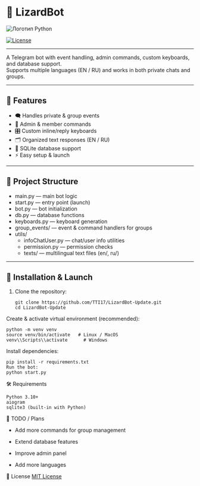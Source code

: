 # 🦎 LizardBot
![Логотип Python](https://github.com/TTI17/LizardBot/src/banner.jpg)

[![License](https://img.shields.io/github/license/TTI17/LizardBot)](https://github.com//LICENSE)


-----
A Telegram bot with event handling, admin commands, custom keyboards, and database support.  
Supports multiple languages (EN / RU) and works in both private chats and groups.

---

## 📌 Features
- 🗨️ Handles private & group events  
- 👮 Admin & member commands  
- 🎛️ Custom inline/reply keyboards  
- 🗂️ Organized text responses (EN / RU)  
- 💾 SQLite database support  
- ⚡ Easy setup & launch  

---

## 📂 Project Structure
- main.py — main bot logic  
- start.py — entry point (launch)  
- bot.py — bot initialization  
- db.py — database functions  
- keyboards.py — keyboard generation  
- group_events/ — event & command handlers for groups  
- utils/  
  - infoChatUser.py — chat/user info utilities  
  - permission.py — permission checks  
  - texts/ — multilingual text files (en/, ru/)  

---

## 🚀 Installation & Launch
1. Clone the repository:
   ```
   git clone https://github.com/TTI17/LizardBot-Update.git
   cd LizardBot-Update
   ```
Create & activate virtual environment (recommended):
```
python -m venv venv
source venv/bin/activate   # Linux / MacOS
venv\\Scripts\\activate      # Windows
```
Install dependencies:
```
pip install -r requirements.txt
Run the bot:
python start.py
```
🛠 Requirements
```
Python 3.10+
aiogram
sqlite3 (built-in with Python)
```
📌 TODO / Plans
 - Add more commands for group management

 - Extend database features

 - Improve admin panel

 - Add more languages

📜 License
[MIT License](https://github.com/TTI17/LizardBot/blob/main/LICENSE)

